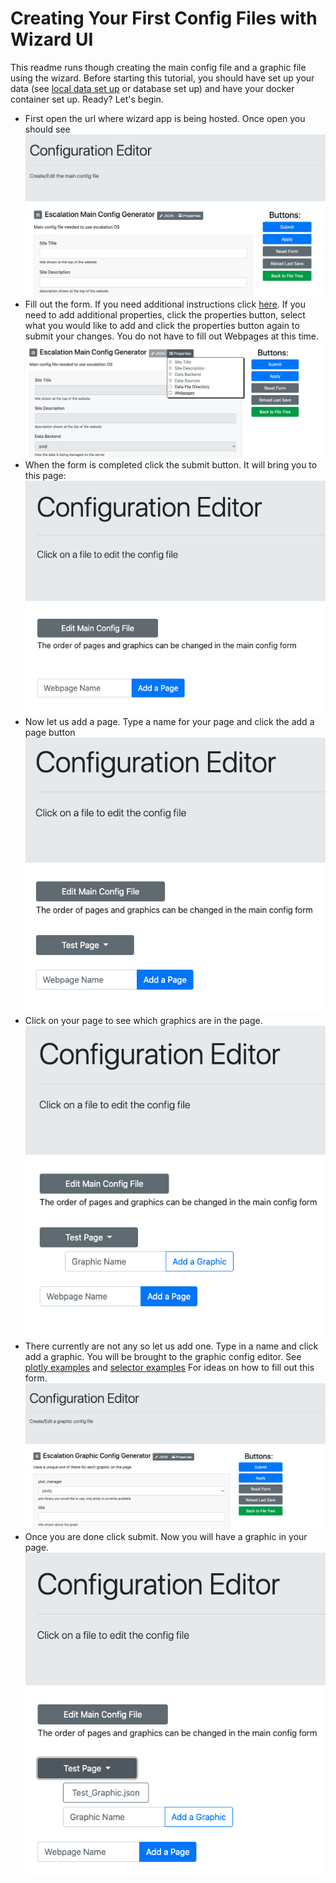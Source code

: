 # Creating Your First Config Files with Wizard UI
This readme runs though creating the main config file and a graphic file using the wizard. Before starting this tutorial,
you should have set up your data (see [local data set up](../local_example/local_data_storage_config_info.md) or database set up)
and have your docker container set up.
Ready? Let's begin.

- First open the url where wizard app is being hosted. Once open you should see
![](images/main_config_editor.png)
 - Fill out the form. If you need additional instructions click [here](../main_config_example/main_config_example.md).
   If you need to add additional properties, click the properties button, select what
  you would like to add and click the properties button again to submit your changes. You do not have to fill out Webpages at this time.
![](images/properties.png)
 - When the form is completed click the submit button. It will bring you to this page:
![](images/only_config.png)
 - Now let us add a page. Type a name for your page and click the add a page button
![](images/one_page.png)
- Click on your page to see which graphics are in the page.
![](images/click_on_page.png)
- There currently are not any so let us add one. Type in a name and click add a graphic. You will be brought to the graphic 
config editor. See [plotly examples](../plotly_examples/plotly_config_info.md) and [selector examples](config_information/selector_examples/selector_config_info.md)
  For ideas on how to fill out this form.
![](images/graphic_editor.png)
- Once you are done click submit. Now you will have a graphic in your page. 
![](images/one_graphic.png)

